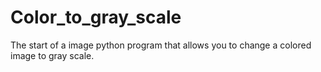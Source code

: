 # Color_to_gray_scale
The start of a image python program that allows you to change a colored image to gray scale. 
